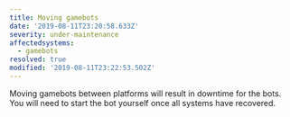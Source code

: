 ```yaml
---
title: Moving gamebots
date: '2019-08-11T23:20:58.633Z'
severity: under-maintenance
affectedsystems:
  - gamebots
resolved: true
modified: '2019-08-11T23:22:53.502Z'
---
```

Moving gamebots between platforms will result in downtime for the bots. You will need to start the bot yourself once all systems have recovered.

<!--- language code: en -->
